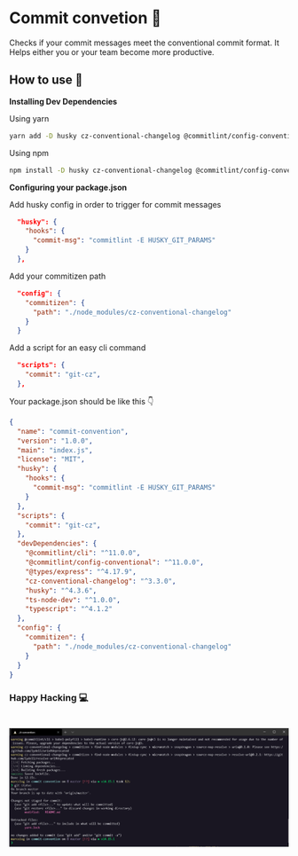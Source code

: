 # Commit convetion 🎡

Checks if your commit messages meet the conventional commit format. It Helps either you or your team become more productive.

## How to use 🤔

**Installing Dev Dependencies**

Using yarn
```bash
yarn add -D husky cz-conventional-changelog @commitlint/config-conventional @commitlint/cli
```

Using npm
```bash
npm install -D husky cz-conventional-changelog @commitlint/config-conventional @commitlint/cli
```

**Configuring your package.json**

Add husky config in order to trigger for commit messages

```json
  "husky": {
    "hooks": {
      "commit-msg": "commitlint -E HUSKY_GIT_PARAMS"
    }
  },
```

Add your commitizen path

```json
  "config": {
    "commitizen": {
      "path": "./node_modules/cz-conventional-changelog"
    }
  }
```

Add a script for an easy cli command

```json
  "scripts": {
    "commit": "git-cz",
  },
```

Your package.json should be like this 👇
```json
{
  "name": "commit-convention",
  "version": "1.0.0",
  "main": "index.js",
  "license": "MIT",
  "husky": {
    "hooks": {
      "commit-msg": "commitlint -E HUSKY_GIT_PARAMS"
    }
  },
  "scripts": {
    "commit": "git-cz",
  },
  "devDependencies": {
    "@commitlint/cli": "^11.0.0",
    "@commitlint/config-conventional": "^11.0.0",
    "@types/express": "^4.17.9",
    "cz-conventional-changelog": "^3.3.0",
    "husky": "^4.3.6",
    "ts-node-dev": "^1.0.0",
    "typescript": "^4.1.2"
  },
  "config": {
    "commitizen": {
      "path": "./node_modules/cz-conventional-changelog"
    }
  }
}
```

### Happy Hacking 💻

<h1 align="center"> 
  <img alt="commitlint gif" src="./assets/commit-convention.gif" width="800px"/>
</h1>

